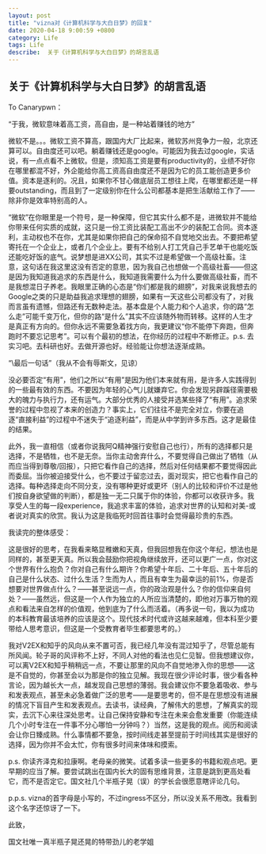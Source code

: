```yaml
---
layout: post
title: "vizna对《计算机科学与大白日梦》的回复"
date: 2020-04-18 9:00:59 +0800
category: Life
tags: Life
describe:  关于《计算机科学与大白日梦》的胡言乱语
---
```


## 关于《计算机科学与大白日梦》的胡言乱语



To Canarypwn：




“于我，微软意味着高工资，高自由，是一种站着赚钱的地方”

微软不是。。。微软工资不算高，跟国内大厂比起来，微软苏州竞争力一般，北京还算可以。自由度还可以吧。躺着赚钱还是google。可能因为我去过google，实话说，有一点点看不上微软。但是，须知高工资是要有productivity的，业绩不好你在哪里都混不好，外企能给你高工资高自由度还不是因为它的员工能创造更多价值。资本是逐利的。况且，如果你不甘心做底层员工想往上爬，在哪里都还是一样要outstanding，而且到了一定级别你在什么公司都基本是把生活献给工作了——除非你是效率特别高的人。

“微软”在你眼里是一个符号，是一种保障，但它其实什么都不是，进微软并不能给你带来任何实质的成就，这只是一份工资比装配工高出不少的装配工合同。资本逐利，主动权也不在你，尤其是如果你把自己的保命招不自觉地交出去。不要把希望寄托在一个企业上，或者几个企业上。要有不给别人打工凭自己手艺单干也能吃饭还能吃好饭的底气。说梦想是进XX公司，其实不过是希望做一个高级社畜。注意，这句话在我这里这没有否定的意思，因为我自己也想做一个高级社畜——但这是因为我知道我追求的东西是什么，我知道我需要什么为什么要做高级社畜，而不是我想混日子养老。我眼里正确的心态是“你们都是我的翅膀”，对我来说我想去的Google之类的只是助益我追求理想的翅膀，如果有一天这些公司都没有了，对我而言虽有遗憾，但路还有无数种走法。基本盘是个人能力和个人追求，你的路“怎么走”可能千变万化，但你的路“是什么”其实不应该随外物而转移。这样的人生才是真正有方向的。但你永远不需要急着找方向，我更建议“你不能停下奔跑，但奔跑时不要忘记思考”。可以有个最初的想法，在你经历的过程中不断修正。p.s. 去实习吧。去科研也好。去做开源也好。经验能让你想法逐渐成熟。

“\最后一句话”（我从不会有辱斯文，见谅）

没必要否定“有用”，他们之所以“有用”是因为他们本来就有用，是许多人实践得到的一些最有效的东西。不要因为年轻的心气儿就嫌弃它。你会发现另辟蹊径需要极大的魄力与执行力，还有运气。大部分优秀的人接受并选某些择了“有用”。追求荣誉的过程中忽视了本来的创造力？事实上，它们往往不是完全对立，你要在追逐“直接利益”的过程中不迷失于“追逐利益”，而是从中学到许多东西。这才是最佳的结果。

此外，我一直相信（或者你说我阿Q精神强行安慰自己也行），所有的选择都只是选择，不是牺牲，也不是无奈。当你主动舍弃什么，不要觉得自己做出了牺牲（从而应当得到尊敬/回报），只把它看作自己的选择，然后对任何结果都不要觉得因此而委屈。当你被迫接受什么，也不要过于留恋过去，面对现实，把它也看作自己的选择。每种选择走向不同分支，没有哪种更好或更坏（别人的比较和评价不过是他们按自身欲望做的判断），都是独一无二只属于你的体验，你都可以收获许多。我享受人生的每一段experience，我追求丰富的体验，追求对世界的认知和对美-或者说对真实的欣赏。我认为这是我临死时回首往事时会觉得最珍贵的东西。

我读完的整体感受：

这是很好的思考，在我看来略显稚嫩和天真，但我回想我在你这个年纪，想法也是同样的，甚至更天真。所以我会鼓励你把视角继续放开，还可以更广一点，你对这个世界有什么抱负？你对自己有什么期许？你希望十年后、二十年后、五十年后的自己是什么状态、过什么生活？生而为人，而且有幸生为最幸运的前1%，你是否想要对世界做点什么？——甚至说远一点，你的政治观是什么？你的信仰来自何处？——虽然远，但这是一个人作为独立的人所应当清楚的，即他对万事万物的观点和看法来自怎样的价值观，他到底为了什么而活着。（再多说一句，我以为成功的本科教育最该培养的应该是这个。现代技术时代或许这越来越难，但本科至少要带给人思考意识，但这是一个受教育者毕生都要思考的。）

我对V2EX和知乎的风向从来不置可否，我已经几年没有混过知乎了，尽管总能有所风闻。轮子哥的风评称不上好，不同人对他的看法也见仁见智。但我想建议你，可以离V2EX和知乎稍稍远一点，不要让那里的风向不自觉地渗入你的思想——这是不自觉的，你甚至会以为那是你的独立见解。我现在很少评论时事，很少看各种言论，因为越长大一点，越发现自己思想的薄弱。我会建议你不要急着吸收、参与和发表观点，甚至未必急着做广泛的思考——是要思考的，但不是在思想没有进展的情况下盲目产生和发表观点。去读书，读经典，了解伟大的思想，了解真实的现实，去沉下心来往深处思考。让自己保持安静和专注在未来会愈发重要（你能连续几个小时专注在一件事不分心哪怕一分钟吗？）当然，这是我的观点。阅历和阅读会让你日臻成熟。什么事情都不要急，按时间线走甚至提前于时间线其实是很好的选择，因为你并不会太忙，你有很多时间来体味和摸索。

p.s. 你读齐泽克和拉康啊。老母亲的微笑。试着多读一些更多的书籍和观点吧。更早期的应当了解。要尝试跳出在国内长大的固有思维背景，注意是跳到更高处看它，而不是否定它。国文社几个半瓶子晃（误）的学长会很愿意瞎评论几句。

p.p.s. vizna的首字母是小写的，不过ingress不区分，所以没关系不用改。我看到这个名字还惊讶了一下。




此致，

国文社唯一真半瓶子晃还晃的特带劲儿的老学姐